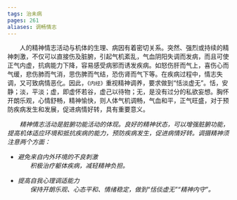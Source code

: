 ```yaml
---
tags: 治未病
pages: 261
aliases: 调畅情志
---
```

&emsp;&emsp;人的精神情志活动与机体的生理、病因有着密切关系。突然、强烈或持续的精神刺激，不仅可以直接伤及脏腑，引起气机紊乱，气血阴阳失调而发病，而且可使正气内虚，抗病能力下降，容易感受病邪而诱发疾病。如怒伤肝而气上，喜伤心而气缓，悲伤肺而气消，思伤脾而气结，恐伤肾而气下等。在疾病过程中，情志失调，又可致病情恶化。因此，`《内经》`重视精神调养，要求做到“恬淡虚无”。恬，安静；淡，平淡；虚，即虚怀若谷，虚己以待物；无，是没有过分的私欲妄想。胸怀开朗乐观，心情舒畅，精神愉快，则人体气机调畅，气血和平，正气旺盛，对于预防疾病发生和发展，促进病情好转，具有重要意义。

&emsp;&emsp;<dfn>精神情志活动是脏腑功能活动的体现。良好的精神状态，可以增强脏腑功能，提高机体适应环境和抵抗疾病的能力，预防疾病发生，促进病情好转。调摄精神须注意两个方面：</dfn>

+ <dfn>避免来自内外环境的不良刺激</dfn><br>
	&emsp;&emsp;<dfn>积极治疗躯体疾病，减轻精神负担。</dfn>
	
- <dfn>提高自我心理调适能力</dfn><br>
	&emsp;&emsp;<dfn>保持开朗乐观、心态平和、情绪稳定，做到“恬倓虚无”“精神内守”。</dfn>